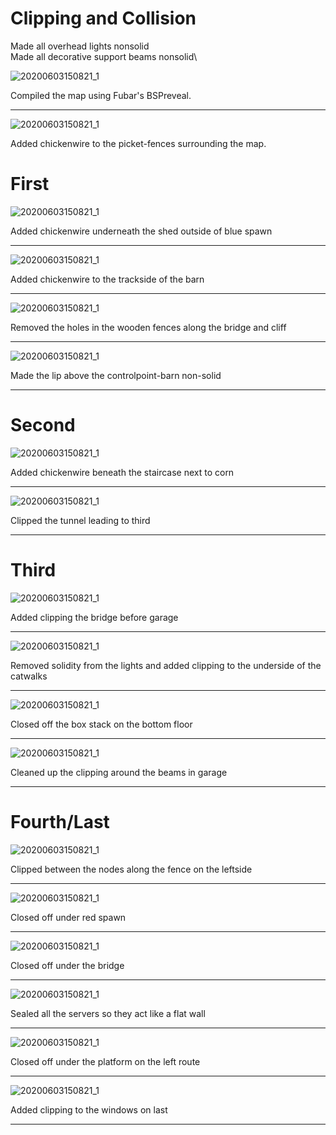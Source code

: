 # Clipping and Collision
Made all overhead lights nonsolid\
Made all decorative support beams nonsolid\

![20200603150821_1](https://i.imgur.com/gb8mzVE.jpeg)

Compiled the map using Fubar's BSPreveal.
***

![20200603150821_1](https://i.imgur.com/alPnhex.png)

Added chickenwire to the picket-fences surrounding the map.

# First

![20200603150821_1](https://i.imgur.com/FAUZMtM.png)

Added chickenwire underneath the shed outside of blue spawn
***

![20200603150821_1](https://i.imgur.com/Xz6Mzby.png)

Added chickenwire to the trackside of the barn
***

![20200603150821_1](https://i.imgur.com/C5Kkhdo.png)

Removed the holes in the wooden fences along the bridge and cliff
***

![20200603150821_1](https://i.imgur.com/YSFm3Ow.png)

Made the lip above the controlpoint-barn non-solid
***

# Second

![20200603150821_1](https://i.imgur.com/g7dTckO.png)

Added chickenwire beneath the staircase next to corn
***

![20200603150821_1](https://i.imgur.com/sjPM6eI.png)

Clipped the tunnel leading to third
***

# Third

![20200603150821_1](https://i.imgur.com/bjPMRYR.png)

Added clipping the bridge before garage
***

![20200603150821_1](https://i.imgur.com/QxrYvMY.png)

Removed solidity from the lights and added clipping to the underside of the catwalks
***

![20200603150821_1](https://i.imgur.com/XlFUMTa.png)

Closed off the box stack on the bottom floor
***

![20200603150821_1](https://i.imgur.com/qvGGLLG.png)

Cleaned up the clipping around the beams in garage
***

# Fourth/Last

![20200603150821_1](https://i.imgur.com/LzJJz8O.png)

Clipped between the nodes along the fence on the leftside
***

![20200603150821_1](https://i.imgur.com/eFqtyoA.png)

Closed off under red spawn
***

![20200603150821_1](https://i.imgur.com/yWdKUrZ.png)

Closed off under the bridge
***

![20200603150821_1](https://i.imgur.com/LFSid0N.png)

Sealed all the servers so they act like a flat wall
***

![20200603150821_1](https://i.imgur.com/G3fAmGb.png)

Closed off under the platform on the left route
***

![20200603150821_1](https://i.imgur.com/pNgwn9n.png)

Added clipping to the windows on last
***